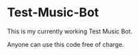 # Test-Music-Bot
This is my currently working Test Music Bot.

Anyone can use this code free of charge.
